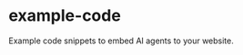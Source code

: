 # example-code
Example code snippets to embed AI agents to your website.


<script type="module">
  import Agent from 'https://cdn.jsdelivr.net/npm/@agent-embed/js@0.0.1/dist/web.js'
  Agent.initBubble({
    agentName: "Predictable Dialogs Support",
    theme: {
      button: { backgroundColor: "#2b3e13" },
      chatWindow: { backgroundColor: "#fff" }
    },
  });
</script>

